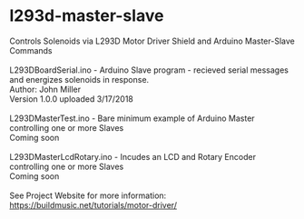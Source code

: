 # l293d-master-slave
Controls Solenoids via L293D Motor Driver Shield and Arduino Master-Slave Commands<br>
<br>
L293DBoardSerial.ino - Arduino Slave program - recieved serial messages and energizes solenoids in response. <br>
Author: John Miller <br>
Version 1.0.0 uploaded 3/17/2018 <br>
<br>
L293DMasterTest.ino - Bare minimum example of Arduino Master controlling one or more Slaves <br>
Coming soon <br>
<br>
L293DMasterLcdRotary.ino - Incudes an LCD and Rotary Encoder controlling one or more Slaves <br>
Coming soon <br>
<br>
See Project Website for more information: <A HREF="https://buildmusic.net/tutorials/motor-driver/">https://buildmusic.net/tutorials/motor-driver/</A><br> 
